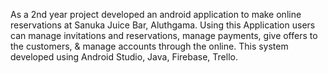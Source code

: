 As a 2nd year project developed an android application to make online reservations at Sanuka Juice Bar, Aluthgama. Using this Application users can manage invitations and reservations, manage payments, give offers to the customers, & manage accounts through the online. This system developed using Android Studio, Java, Firebase, Trello.
